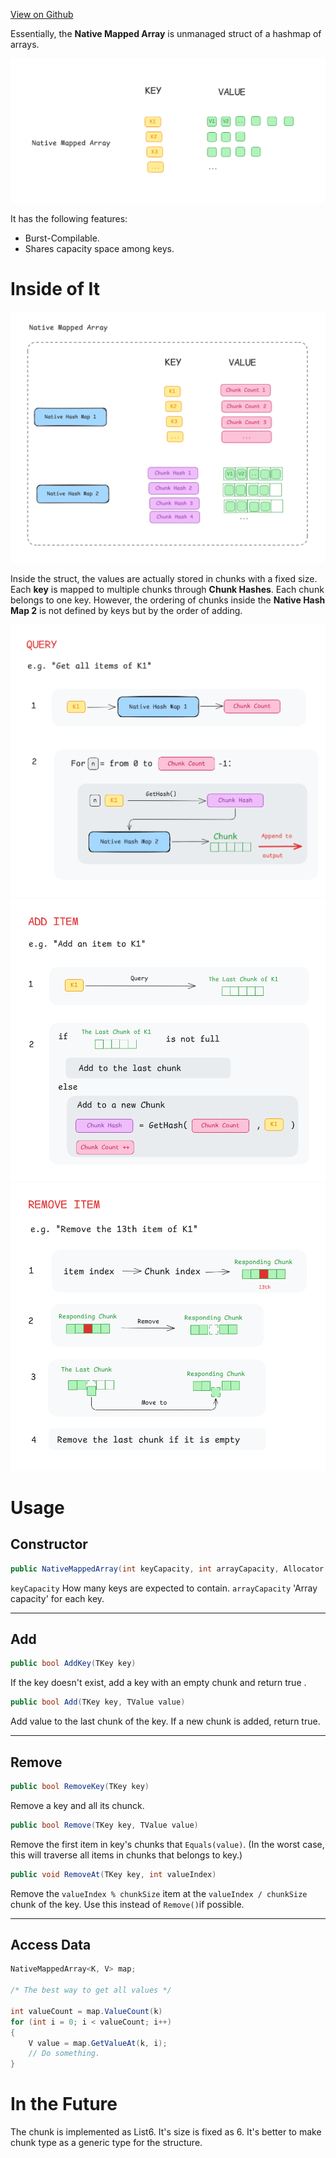 [View on Github](https://github.com/zhanong/Native-Mapped-Array/tree/main)

Essentially, the **Native Mapped Array** is unmanaged struct of a hashmap of arrays.

![](img/function.png)

It has the following features:
- Burst-Compilable.
- Shares capacity space among keys.

# Inside of It

![](img/structure.png)

Inside the struct, the values are actually stored in chunks with a fixed size. Each **key** is mapped to multiple chunks through **Chunk Hashes**.
Each chunk belongs to one key. However, the ordering of chunks inside the **Native Hash Map 2** is not defined by keys but by the order of adding.

![](img/query.png)
![](img/add.png)
![](img/remove.png)


# Usage

## Constructor
```c#
public NativeMappedArray(int keyCapacity, int arrayCapacity, Allocator allocator)
```
`keyCapacity`  How many keys are expected to contain.
`arrayCapacity`   'Array capacity' for each key.

------------

## Add
```c#
public bool AddKey(TKey key) 
```
If the key doesn't exist, add a key with an empty chunk and return true .

```c#
public bool Add(TKey key, TValue value) 
```
Add value to the last chunk of the key. If a new chunk is added, return true.

------------

## Remove


```c#
public bool RemoveKey(TKey key)
```
Remove a key and all its chunck.


```c#
public bool Remove(TKey key, TValue value)
```
Remove the first item in key's chunks that `Equals(value)`.
(In the worst case, this will traverse all items in chunks that belongs to key.)


```c#
public void RemoveAt(TKey key, int valueIndex)
```
Remove the `valueIndex % chunkSize` item at the `valueIndex / chunkSize` chunk of the key. Use this instead of `Remove()`if possible.

------------

## Access Data
```c#
NativeMappedArray<K, V> map;

/* The best way to get all values */

int valueCount = map.ValueCount(k)
for (int i = 0; i < valueCount; i++)
{
	V value = map.GetValueAt(k, i);
	// Do something.
}
```

# In the Future
The chunk is implemented as List6. It's size is fixed as 6. It's better to make chunk type as a generic type for the structure.

